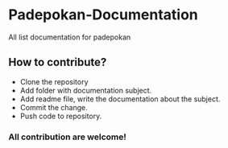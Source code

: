 # Padepokan-Documentation
All list documentation for padepokan

## How to contribute?
- Clone the repository
- Add folder with documentation subject.
- Add readme file, write the documentation about the subject.
- Commit the change.
- Push code to repository.

### All contribution are welcome!
